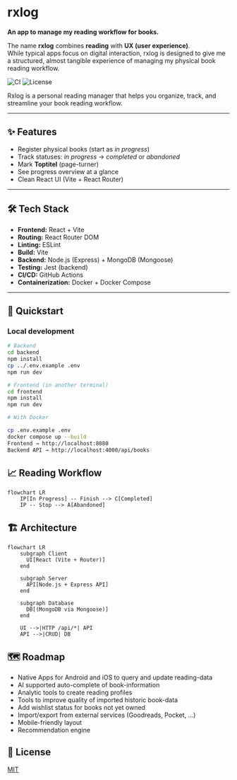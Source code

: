 # rxlog
**An app to manage my reading workflow for books.**

The name **rxlog** combines **reading** with **UX (user experience)**.  
While typical apps focus on digital interaction, rxlog is designed to give me a structured, almost tangible experience of managing my physical book reading workflow.

![CI](https://github.com/name-dev/rxlog/actions/workflows/ci.yml/badge.svg)
![License](https://img.shields.io/github/license/name-dev/rxlog)

Rxlog is a personal reading manager that helps you organize, track, and streamline your book reading workflow.

---

## ✨ Features
- Register physical books (start as *in progress*)
- Track statuses: *in progress* → *completed* or *abandoned*
- Mark **Toptitel** (page-turner)
- See progress overview at a glance
- Clean React UI (Vite + React Router)

---

## 🛠 Tech Stack
- **Frontend:** React + Vite
- **Routing:** React Router DOM
- **Linting:** ESLint
- **Build:** Vite
- **Backend:** Node.js (Express) + MongoDB (Mongoose)
- **Testing:** Jest (backend)
- **CI/CD:** GitHub Actions
- **Containerization:** Docker + Docker Compose

---

## 🚀 Quickstart

### Local development
```bash
# Backend
cd backend
npm install
cp ../.env.example .env
npm run dev

# Frontend (in another terminal)
cd frontend
npm install
npm run dev

# With Docker

cp .env.example .env
docker compose up --build
Frontend → http://localhost:8080
Backend API → http://localhost:4000/api/books
```

## 📈 Reading Workflow

```mermaid
flowchart LR
    IP[In Progress] -- Finish --> C[Completed]
    IP -- Stop --> A[Abandoned]
```

## 🏗 Architecture

```mermaid
flowchart LR
    subgraph Client
      UI[React (Vite + Router)]
    end

    subgraph Server
      API[Node.js + Express API]
    end

    subgraph Database
      DB[(MongoDB via Mongoose)]
    end

    UI -->|HTTP /api/*| API
    API -->|CRUD| DB
```

## 🗺 Roadmap
- Native Apps for Android and iOS to query and update reading-data
- AI supported auto-complete of book-information
- Analytic tools to create reading profiles
- Tools to improve quality of imported historic book-data
- Add wishlist status for books not yet owned
- Import/export from external services (Goodreads, Pocket, …)
- Mobile-friendly layout
- Recommendation engine

## 📄 License
[MIT](LICENSE)

